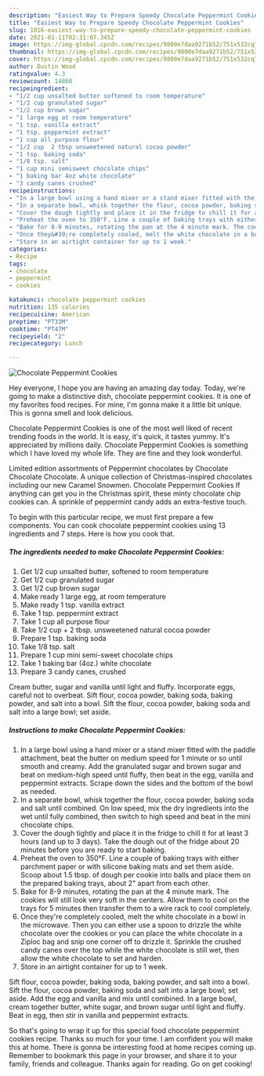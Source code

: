 ```yaml
---
description: "Easiest Way to Prepare Speedy Chocolate Peppermint Cookies"
title: "Easiest Way to Prepare Speedy Chocolate Peppermint Cookies"
slug: 1816-easiest-way-to-prepare-speedy-chocolate-peppermint-cookies
date: 2021-01-11T02:31:07.345Z
image: https://img-global.cpcdn.com/recipes/9800e7daa9271b52/751x532cq70/chocolate-peppermint-cookies-recipe-main-photo.jpg
thumbnail: https://img-global.cpcdn.com/recipes/9800e7daa9271b52/751x532cq70/chocolate-peppermint-cookies-recipe-main-photo.jpg
cover: https://img-global.cpcdn.com/recipes/9800e7daa9271b52/751x532cq70/chocolate-peppermint-cookies-recipe-main-photo.jpg
author: Dustin Wood
ratingvalue: 4.3
reviewcount: 14860
recipeingredient:
- "1/2 cup unsalted butter softened to room temperature"
- "1/2 cup granulated sugar"
- "1/2 cup brown sugar"
- "1 large egg at room temperature"
- "1 tsp. vanilla extract"
- "1 tsp. peppermint extract"
- "1 cup all purpose flour"
- "1/2 cup  2 tbsp unsweetened natural cocoa powder"
- "1 tsp. baking soda"
- "1/8 tsp. salt"
- "1 cup mini semisweet chocolate chips"
- "1 baking bar 4oz white chocolate"
- "3 candy canes crushed"
recipeinstructions:
- "In a large bowl using a hand mixer or a stand mixer fitted with the paddle attachment, beat the butter on medium speed for 1 minute or so until smooth and creamy. Add the granulated sugar and brown sugar and beat on medium-high speed until fluffy, then beat in the egg, vanilla and peppermint extracts. Scrape down the sides and the bottom of the bowl as needed."
- "In a separate bowl, whisk together the flour, cocoa powder, baking soda and salt until combined. On low speed, mix the dry ingredients into the wet until fully combined, then switch to high speed and beat in the mini chocolate chips."
- "Cover the dough tightly and place it in the fridge to chill it for at least 3 hours (and up to 3 days). Take the dough out of the fridge about 20 minutes before you are ready to start baking."
- "Preheat the oven to 350°F. Line a couple of baking trays with either parchment paper or with silicone baking mats and set them aside. Scoop about 1.5 tbsp. of dough per cookie into balls and place them on the prepared baking trays, about 2&#34; apart from each other."
- "Bake for 8-9 minutes, rotating the pan at the 4 minute mark. The cookies will still look very soft in the centers. Allow them to cool on the trays for 5 minutes then transfer them to a wire rack to cool completely."
- "Once they&#39;re completely cooled, melt the white chocolate in a bowl in the microwave. Then you can either use a spoon to drizzle the white chocolate over the cookies or you can place the white chocolate in a Ziploc bag and snip one corner off to drizzle it. Sprinkle the crushed candy canes over the top while the white chocolate is still wet, then allow the white chocolate to set and harden."
- "Store in an airtight container for up to 1 week."
categories:
- Recipe
tags:
- chocolate
- peppermint
- cookies

katakunci: chocolate peppermint cookies 
nutrition: 135 calories
recipecuisine: American
preptime: "PT33M"
cooktime: "PT47M"
recipeyield: "2"
recipecategory: Lunch

---
```



![Chocolate Peppermint Cookies](https://img-global.cpcdn.com/recipes/9800e7daa9271b52/751x532cq70/chocolate-peppermint-cookies-recipe-main-photo.jpg)

Hey everyone, I hope you are having an amazing day today. Today, we're going to make a distinctive dish, chocolate peppermint cookies. It is one of my favorites food recipes. For mine, I'm gonna make it a little bit unique. This is gonna smell and look delicious.

Chocolate Peppermint Cookies is one of the most well liked of recent trending foods in the world. It is easy, it's quick, it tastes yummy. It's appreciated by millions daily. Chocolate Peppermint Cookies is something which I have loved my whole life. They are fine and they look wonderful.

Limited edition assortments of Peppermint chocolates by Chocolate Chocolate Chocolate. A unique collection of Christmas-inspired chocolates including our new Caramel Snowmen. Chocolate Peppermint Cookies If anything can get you in the Christmas spirit, these minty chocolate chip cookies can. A sprinkle of peppermint candy adds an extra-festive touch.


To begin with this particular recipe, we must first prepare a few components. You can cook chocolate peppermint cookies using 13 ingredients and 7 steps. Here is how you cook that.

<!--inarticleads1-->

##### The ingredients needed to make Chocolate Peppermint Cookies:

1. Get 1/2 cup unsalted butter, softened to room temperature
1. Get 1/2 cup granulated sugar
1. Get 1/2 cup brown sugar
1. Make ready 1 large egg, at room temperature
1. Make ready 1 tsp. vanilla extract
1. Take 1 tsp. peppermint extract
1. Take 1 cup all purpose flour
1. Take 1/2 cup + 2 tbsp. unsweetened natural cocoa powder
1. Prepare 1 tsp. baking soda
1. Take 1/8 tsp. salt
1. Prepare 1 cup mini semi-sweet chocolate chips
1. Take 1 baking bar (4oz.) white chocolate
1. Prepare 3 candy canes, crushed


Cream butter, sugar and vanilla until light and fluffy. Incorporate eggs, careful not to overbeat. Sift flour, cocoa powder, baking soda, baking powder, and salt into a bowl. Sift the flour, cocoa powder, baking soda and salt into a large bowl; set aside. 

<!--inarticleads2-->

##### Instructions to make Chocolate Peppermint Cookies:

1. In a large bowl using a hand mixer or a stand mixer fitted with the paddle attachment, beat the butter on medium speed for 1 minute or so until smooth and creamy. Add the granulated sugar and brown sugar and beat on medium-high speed until fluffy, then beat in the egg, vanilla and peppermint extracts. Scrape down the sides and the bottom of the bowl as needed.
1. In a separate bowl, whisk together the flour, cocoa powder, baking soda and salt until combined. On low speed, mix the dry ingredients into the wet until fully combined, then switch to high speed and beat in the mini chocolate chips.
1. Cover the dough tightly and place it in the fridge to chill it for at least 3 hours (and up to 3 days). Take the dough out of the fridge about 20 minutes before you are ready to start baking.
1. Preheat the oven to 350°F. Line a couple of baking trays with either parchment paper or with silicone baking mats and set them aside. Scoop about 1.5 tbsp. of dough per cookie into balls and place them on the prepared baking trays, about 2&#34; apart from each other.
1. Bake for 8-9 minutes, rotating the pan at the 4 minute mark. The cookies will still look very soft in the centers. Allow them to cool on the trays for 5 minutes then transfer them to a wire rack to cool completely.
1. Once they&#39;re completely cooled, melt the white chocolate in a bowl in the microwave. Then you can either use a spoon to drizzle the white chocolate over the cookies or you can place the white chocolate in a Ziploc bag and snip one corner off to drizzle it. Sprinkle the crushed candy canes over the top while the white chocolate is still wet, then allow the white chocolate to set and harden.
1. Store in an airtight container for up to 1 week.


Sift flour, cocoa powder, baking soda, baking powder, and salt into a bowl. Sift the flour, cocoa powder, baking soda and salt into a large bowl; set aside. Add the egg and vanilla and mix until combined. In a large bowl, cream together butter, white sugar, and brown sugar until light and fluffy. Beat in egg, then stir in vanilla and peppermint extracts. 

So that's going to wrap it up for this special food chocolate peppermint cookies recipe. Thanks so much for your time. I am confident you will make this at home. There is gonna be interesting food at home recipes coming up. Remember to bookmark this page in your browser, and share it to your family, friends and colleague. Thanks again for reading. Go on get cooking!
